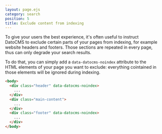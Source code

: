 ```yaml
---
layout: page.ejs
category: search
position: 5
title: Exclude content from indexing
---
```


To give your users the best experience, it's often useful to instruct DatoCMS to exclude certain parts of your pages from indexing, for example website headers and footers. Those sections are repeated in every page, thus can only degrade your search results.

To do that, you can simply add a `data-datocms-noindex` attribute to the HTML elements of your page you want to exclude: everything cointained in those elements will be ignored during indexing.

```html
<body>
  <div class="header" data-datocms-noindex>
    ...
  </div>
  <div class="main-content">
    ...
  </div>
  <div class="footer" data-datocms-noindex>
    ...
  </div>
</body>
```
